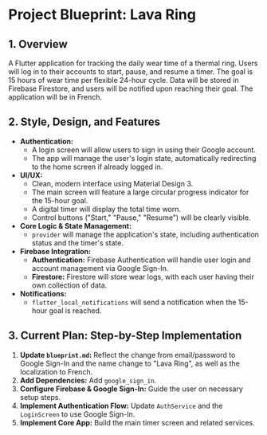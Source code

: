 # Project Blueprint: Lava Ring

## 1. Overview
A Flutter application for tracking the daily wear time of a thermal ring. Users will log in to their accounts to start, pause, and resume a timer. The goal is 15 hours of wear time per flexible 24-hour cycle. Data will be stored in Firebase Firestore, and users will be notified upon reaching their goal. The application will be in French.

## 2. Style, Design, and Features
*   **Authentication:**
    *   A login screen will allow users to sign in using their Google account.
    *   The app will manage the user's login state, automatically redirecting to the home screen if already logged in.
*   **UI/UX:**
    *   Clean, modern interface using Material Design 3.
    *   The main screen will feature a large circular progress indicator for the 15-hour goal.
    *   A digital timer will display the total time worn.
    *   Control buttons ("Start," "Pause," "Resume") will be clearly visible.
*   **Core Logic & State Management:**
    *   `provider` will manage the application's state, including authentication status and the timer's state.
*   **Firebase Integration:**
    *   **Authentication:** Firebase Authentication will handle user login and account management via Google Sign-In.
    *   **Firestore:** Firestore will store wear logs, with each user having their own collection of data.
*   **Notifications:**
    *   `flutter_local_notifications` will send a notification when the 15-hour goal is reached.

## 3. Current Plan: Step-by-Step Implementation
1.  **Update `blueprint.md`:** Reflect the change from email/password to Google Sign-In and the name change to "Lava Ring", as well as the localization to French.
2.  **Add Dependencies:** Add `google_sign_in`.
3.  **Configure Firebase & Google Sign-In:** Guide the user on necessary setup steps.
4.  **Implement Authentication Flow:** Update `AuthService` and the `LoginScreen` to use Google Sign-In.
5.  **Implement Core App:** Build the main timer screen and related services.
